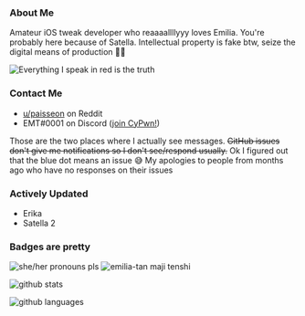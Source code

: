 ### About Me
Amateur iOS tweak developer who reaaaallllyyy loves Emilia. You're probably here because of Satella. Intellectual property is fake btw, seize the digital means of production 🏴‍☠️

![Everything I speak in red is the truth](https://lingtalfi.com/services/pngtext?color=cc0000&size=12&text=All%20my%20tweaks%20will%20have%20many%20bugs,%20with%20certainty.)

### Contact Me
- [u/paisseon](https://reddit.com/u/paisseon) on Reddit
- EMT#0001 on Discord ([join CyPwn!](https://discord.gg/cZ2gBRZvwW))

Those are the two places where I actually see messages. ~~GitHub issues don't give me notifications so I don't see/respond usually.~~ Ok I figured out that the blue dot means an issue 😅 My apologies to people from months ago who have no responses on their issues

### Actively Updated
- Erika
- Satella 2

### Badges are pretty
![she/her pronouns pls](https://img.shields.io/badge/pronouns-she%2Fher-e91f63)
![emilia-tan maji tenshi](https://img.shields.io/badge/waifu-emilia-%234a00cc)

![github stats](https://github-readme-stats.vercel.app/api?username=paisseon&show_icons=true&count_private=true&theme=dark&hide_title=true)

![github languages](https://github-readme-stats.vercel.app/api/top-langs/?username=paisseon&theme=dark&layout=compact&hide_title=true)
